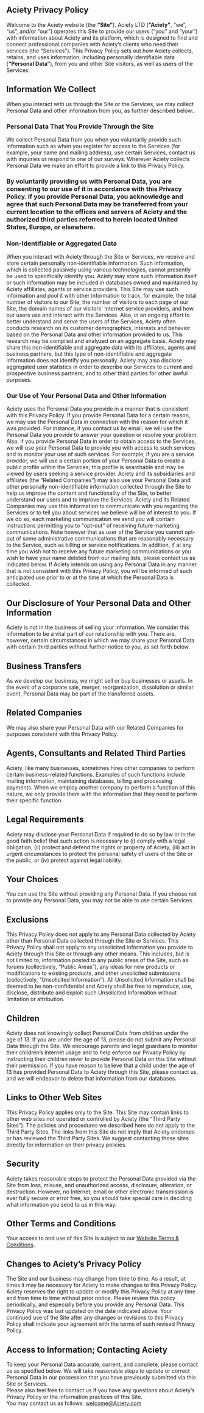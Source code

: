 ## Aciety Privacy Policy
Welcome to the Aciety website (the **“Site”**). Aciety LTD (**“Aciety”**, “we”, 
“us”, and/or “our”) operates this Site to provide our users (“you” and “your”) 
with information about Aciety and its platform, which is designed to find and 
connect professional companies with Aciety’s clients who need their services 
(the “Services”). This Privacy Policy sets out how Aciety collects, retains, 
and uses information, including personally identifiable data (**“Personal 
Data”**), from you and other Site visitors, as well as users of the Services.

## Information We Collect
When you interact with us through the Site or the Services, we may collect 
Personal Data and other information from you, as further described below:.

### Personal Data That You Provide Through the Site
We collect Personal Data from you when you voluntarily provide such information 
such as when you register for access to the Services (for example, your name 
and mailing address), use certain Services, contact us with inquiries or 
respond to one of our surveys. Wherever Aciety collects Personal Data we make 
an effort to provide a link to this Privacy Policy.

### By voluntarily providing us with Personal Data, you are consenting to our use of it in accordance with this Privacy Policy. If you provide Personal Data, you acknowledge and agree that such Personal Data may be transferred from your current location to the offices and servers of Aciety and the authorized third parties referred to herein located United States, Europe, or elsewhere.

### Non-Identifiable or Aggregated Data
When you interact with Aciety through the Site or Services, we receive and 
store certain personally non-identifiable information. Such information, which 
is collected passively using various technologies, cannot presently be used to 
specifically identify you. Aciety may store such information itself or such 
information may be included in databases owned and maintained by Aciety 
affiliates, agents or service providers. This Site may use such information and 
pool it with other information to track, for example, the total number of 
visitors to our Site, the number of visitors to each page of our Site, the 
domain names of our visitors' Internet service providers, and how our users use 
and interact with the Services. Also, in an ongoing effort to better understand 
and serve the users of the Services, Aciety often conducts research on its 
customer demographics, interests and behavior based on the Personal Data and 
other information provided to us. This research may be compiled and analyzed on 
an aggregate basis. Aciety may share this non-identifiable and aggregate data 
with its affiliates, agents and business partners, but this type of 
non-identifiable and aggregate information does not identify you personally. 
Aciety may also disclose aggregated user statistics in order to describe our 
Services to current and prospective business partners, and to other third 
parties for other lawful purposes.

### Our Use of Your Personal Data and Other Information
Aciety uses the Personal Data you provide in a manner that is consistent with 
this Privacy Policy. If you provide Personal Data for a certain reason, we may 
use the Personal Data in connection with the reason for which it was provided. 
For instance, if you contact us by email, we will use the Personal Data you 
provide to answer your question or resolve your problem. Also, if you provide 
Personal Data in order to obtain access to the Services, we will use your 
Personal Data to provide you with access to such services and to monitor your 
use of such services. For example, if you are a service provider, we will use a 
certain portion of your Personal Data to create a public profile within the 
Services; this profile is searchable and may be viewed by users seeking a 
service provider. Aciety and its subsidiaries and affiliates (the “Related 
Companies”) may also use your Personal Data and other personally 
non-identifiable information collected through the Site to help us improve 
the content and functionality of the Site, to better understand our users and 
to improve the Services. Aciety and its Related Companies may use this 
information to communicate with you regarding the Services or to tell you about 
services we believe will be of interest to you. If we do so, each marketing 
communication we send you will contain instructions permitting you to "opt-out" 
of receiving future marketing communications. Note however that as user of the 
Service you cannot opt-out of some administrative communications that are 
reasonably necessary to the Service, such as billing or service notifications. 
In addition, if at any time you wish not to receive any future marketing 
communications or you wish to have your name deleted from our mailing lists, 
please contact us as indicated below. If Aciety intends on using any Personal 
Data in any manner that is not consistent with this Privacy Policy, you will be 
informed of such anticipated use prior to or at the time at which the Personal 
Data is collected.

## Our Disclosure of Your Personal Data and Other Information
Aciety is not in the business of selling your information. We consider this 
information to be a vital part of our relationship with you. There are, 
however, certain circumstances in which we may share your Personal Data with 
certain third parties without further notice to you, as set forth below.

## Business Transfers
As we develop our business, we might sell or buy businesses or assets. In the 
event of a corporate sale, merger, reorganization, dissolution or similar 
event, Personal Data may be part of the transferred assets.

## Related Companies
We may also share your Personal Data with our Related Companies for purposes 
consistent with this Privacy Policy.

## Agents, Consultants and Related Third Parties
Aciety, like many businesses, sometimes hires other companies to perform 
certain business-related functions. Examples of such functions include mailing 
information, maintaining databases, billing and processing payments. When we 
employ another company to perform a function of this nature, we only provide 
them with the information that they need to perform their specific function.

## Legal Requirements
Aciety may disclose your Personal Data if required to do so by law or in the 
good faith belief that such action is necessary to (i) comply with a legal 
obligation, (ii) protect and defend the rights or property of Aciety, (iii) act 
in urgent circumstances to protect the personal safety of users of the Site or 
the public, or (iv) protect against legal liability.

## Your Choices
You can use the Site without providing any Personal Data. If you choose not to 
provide any Personal Data, you may not be able to use certain Services.

## Exclusions
This Privacy Policy does not apply to any Personal Data collected by Aciety 
other than Personal Data collected through the Site or Services. This Privacy 
Policy shall not apply to any unsolicited information you provide to Aciety 
through this Site or through any other means. This includes, but is not limited 
to, information posted to any public areas of the Site, such as forums 
(collectively, “Public Areas”), any ideas for new products or modifications to 
existing products, and other unsolicited submissions (collectively, 
“Unsolicited Information”). All Unsolicited Information shall be deemed to be 
non-confidential and Aciety shall be free to reproduce, use, disclose, 
distribute and exploit such Unsolicited Information without limitation or 
attribution.

## Children
Aciety does not knowingly collect Personal Data from children under the age
of 13. If you are under the age of 13, please do not submit any Personal Data 
through the Site. We encourage parents and legal guardians to monitor their 
children’s Internet usage and to help enforce our Privacy Policy by instructing 
their children never to provide Personal Data on this Site without their 
permission. If you have reason to believe that a child under the age of 13 has 
provided Personal Data to Aciety through this Site, please contact us, and we 
will endeavor to delete that information from our databases.

## Links to Other Web Sites
This Privacy Policy applies only to the Site. This Site may contain links to 
other web sites not operated or controlled by Aciety (the “Third Party Sites”). 
The policies and procedures we described here do not apply to the Third Party 
Sites. The links from this Site do not imply that Aciety endorses or has 
reviewed the Third Party Sites. We suggest contacting those sites directly for 
information on their privacy policies.

## Security
Aciety takes reasonable steps to protect the Personal Data provided via the 
Site from loss, misuse, and unauthorized access, disclosure, alteration, or 
destruction. However, no Internet, email or other electronic transmission is 
ever fully secure or error free, so you should take special care in deciding 
what information you send to us in this way.

## Other Terms and Conditions
Your access to and use of this Site is subject to our 
[Website Terms & Conditions](TERMS_OF_SERVICE.md).

## Changes to Aciety’s Privacy Policy
The Site and our business may change from time to time. As a result, at times 
it may be necessary for Aciety to make changes to this Privacy Policy. Aciety 
reserves the right to update or modify this Privacy Policy at any time and from 
time to time without prior notice. Please review this policy periodically, and 
especially before you provide any Personal Data. This Privacy Policy was last 
updated on the date indicated above. Your continued use of the Site after any 
changes or revisions to this Privacy Policy shall indicate your agreement with 
the terms of such revised Privacy Policy.

## Access to Information; Contacting Aciety
To keep your Personal Data accurate, current, and complete, please contact us 
as specified below. We will take reasonable steps to update or correct Personal 
Data in our possession that you have previously submitted via this Site or 
Services.  
Please also feel free to contact us if you have any questions about Aciety’s 
Privacy Policy or the information practices of this Site.  
You may contact us as follows: [welcome@Aciety.com](mailto://welcome@aciety.com)